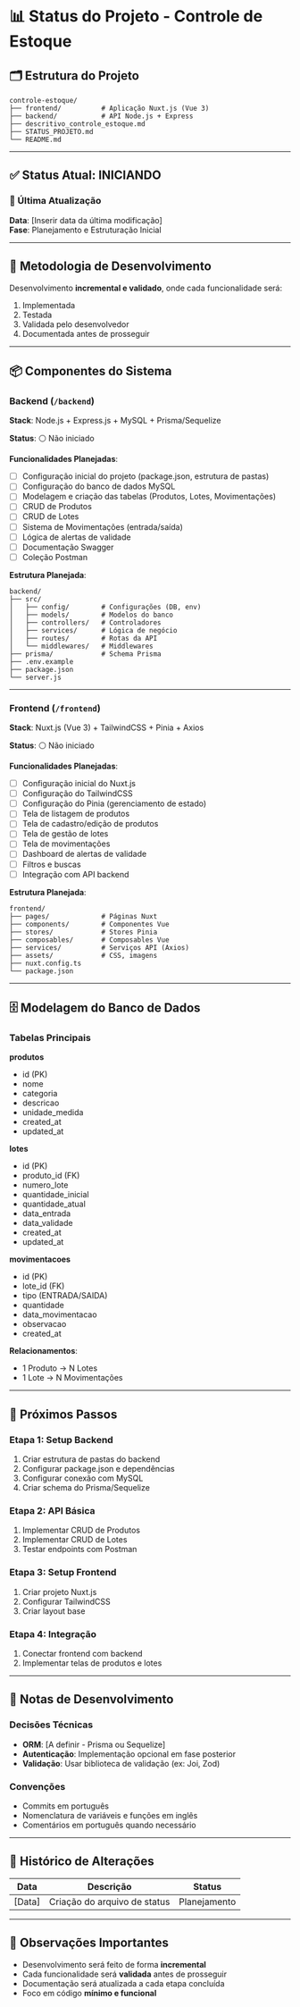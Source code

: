# 📊 Status do Projeto - Controle de Estoque

## 🗂️ Estrutura do Projeto
```
controle-estoque/
├── frontend/          # Aplicação Nuxt.js (Vue 3)
├── backend/           # API Node.js + Express
├── descritivo_controle_estoque.md
├── STATUS_PROJETO.md
└── README.md
```

---

## ✅ Status Atual: INICIANDO

### 📅 Última Atualização
**Data**: [Inserir data da última modificação]  
**Fase**: Planejamento e Estruturação Inicial

---

## 🎯 Metodologia de Desenvolvimento
Desenvolvimento **incremental e validado**, onde cada funcionalidade será:
1. Implementada
2. Testada
3. Validada pelo desenvolvedor
4. Documentada antes de prosseguir

---

## 📦 Componentes do Sistema

### Backend (`/backend`)
**Stack**: Node.js + Express.js + MySQL + Prisma/Sequelize

**Status**: ⚪ Não iniciado

**Funcionalidades Planejadas**:
- [ ] Configuração inicial do projeto (package.json, estrutura de pastas)
- [ ] Configuração do banco de dados MySQL
- [ ] Modelagem e criação das tabelas (Produtos, Lotes, Movimentações)
- [ ] CRUD de Produtos
- [ ] CRUD de Lotes
- [ ] Sistema de Movimentações (entrada/saída)
- [ ] Lógica de alertas de validade
- [ ] Documentação Swagger
- [ ] Coleção Postman

**Estrutura Planejada**:
```
backend/
├── src/
│   ├── config/        # Configurações (DB, env)
│   ├── models/        # Modelos do banco
│   ├── controllers/   # Controladores
│   ├── services/      # Lógica de negócio
│   ├── routes/        # Rotas da API
│   └── middlewares/   # Middlewares
├── prisma/            # Schema Prisma
├── .env.example
├── package.json
└── server.js
```

---

### Frontend (`/frontend`)
**Stack**: Nuxt.js (Vue 3) + TailwindCSS + Pinia + Axios

**Status**: ⚪ Não iniciado

**Funcionalidades Planejadas**:
- [ ] Configuração inicial do Nuxt.js
- [ ] Configuração do TailwindCSS
- [ ] Configuração do Pinia (gerenciamento de estado)
- [ ] Tela de listagem de produtos
- [ ] Tela de cadastro/edição de produtos
- [ ] Tela de gestão de lotes
- [ ] Tela de movimentações
- [ ] Dashboard de alertas de validade
- [ ] Filtros e buscas
- [ ] Integração com API backend

**Estrutura Planejada**:
```
frontend/
├── pages/             # Páginas Nuxt
├── components/        # Componentes Vue
├── stores/            # Stores Pinia
├── composables/       # Composables Vue
├── services/          # Serviços API (Axios)
├── assets/            # CSS, imagens
├── nuxt.config.ts
└── package.json
```

---

## 🗄️ Modelagem do Banco de Dados

### Tabelas Principais

**produtos**
- id (PK)
- nome
- categoria
- descricao
- unidade_medida
- created_at
- updated_at

**lotes**
- id (PK)
- produto_id (FK)
- numero_lote
- quantidade_inicial
- quantidade_atual
- data_entrada
- data_validade
- created_at
- updated_at

**movimentacoes**
- id (PK)
- lote_id (FK)
- tipo (ENTRADA/SAIDA)
- quantidade
- data_movimentacao
- observacao
- created_at

**Relacionamentos**:
- 1 Produto → N Lotes
- 1 Lote → N Movimentações

---

## 🚀 Próximos Passos

### Etapa 1: Setup Backend
1. Criar estrutura de pastas do backend
2. Configurar package.json e dependências
3. Configurar conexão com MySQL
4. Criar schema do Prisma/Sequelize

### Etapa 2: API Básica
1. Implementar CRUD de Produtos
2. Implementar CRUD de Lotes
3. Testar endpoints com Postman

### Etapa 3: Setup Frontend
1. Criar projeto Nuxt.js
2. Configurar TailwindCSS
3. Criar layout base

### Etapa 4: Integração
1. Conectar frontend com backend
2. Implementar telas de produtos e lotes

---

## 📝 Notas de Desenvolvimento

### Decisões Técnicas
- **ORM**: [A definir - Prisma ou Sequelize]
- **Autenticação**: Implementação opcional em fase posterior
- **Validação**: Usar biblioteca de validação (ex: Joi, Zod)

### Convenções
- Commits em português
- Nomenclatura de variáveis e funções em inglês
- Comentários em português quando necessário

---

## 🔄 Histórico de Alterações

| Data | Descrição | Status |
|------|-----------|--------|
| [Data] | Criação do arquivo de status | Planejamento |

---

## 📌 Observações Importantes
- Desenvolvimento será feito de forma **incremental**
- Cada funcionalidade será **validada** antes de prosseguir
- Documentação será atualizada a cada etapa concluída
- Foco em código **mínimo e funcional**
